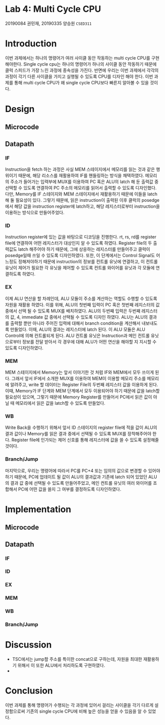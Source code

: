 Lab 4: Multi Cycle CPU
===
20190084 권민재, 20190335 양승원 `CSED311`

# Introduction
 이번 과제에서는 하나의 명령어가 여러 사이클 동안 작동하는 multi cycle CPU를 구현해야한다. Single cycle cpu는 하나의 명령어가 하나의 사이클 동안 작동하기 때문에 클럭 스피드가 가장 느린 과정에 종속성을 가진다. 반면에 우리는 이번 과제에서 각각의 과정이 각기 다른 사이클을 가지고 실행될 수 있도록 CPU를 디자인 해야 한다. 이번 과제를 통해 multi cycle CPU가 왜 single cycle CPU보다 빠른지 알아볼 수 있을 것이다.

# Design

## Microcode

## Datapath
### IF
 Instruction을 fetch 하는 과정은 사실 MEM 스테이지에서 메모리를 읽는 것과 같은 행위이기 때문에, 해당 리소스를 재활용하여 IF를 핸들링하는 방식을 채택하였다. 메모리의 주소가 들어가는 입력부에 MUX를 이용하여 PC 혹은 ALU의 latch 해 둔 출력값 중 선택할 수 있도록 연결하여 PC 주소의 메모리를 읽어서 출력할 수 있도록 디자인했다.
 다만, Memory를 IF 스테이지와 MEM 스테이지에서 재활용하기 때문에 이들을 latch 해 둘 필요성이 있다. 그렇기 때문에, 읽은 instruction이 출력된 이후 클럭의 posedge에서 해당 값을 instruction register에 latch하고, 해당 레지스터로부터 instruction을 이용하는 방식으로 만들어주었다.
 
### ID
 Instruction register에 있는 값을 바탕으로 디코딩을 진행한다. rt, rs, rd를 register file에 연결하여 어떤 레지스터가 대상인지 알 수 있도록 하였다. Register file의 두 출력값도 latch 해주어야 하기 때문에, 그에 상응하는 레지스터를 만들어주고 클럭이 posedge일때 쓰일 수 있도록 디자인하였다.
 또한, 이 단계에서는 Control Signal도 어느정도 정해져야하기 때문에 instruction의 정보를 컨트롤 유닛에 연결하고, 이 컨트롤 유닛이 제어가 필요한 각 유닛을 제어할 수 있도록 컨트롤 와이어를 유닛과 각 모듈에 연결하도록 하였다.
 
### EX
 이제 ALU 연산을 할 차례인데, ALU 모듈이 주소를 계산하는 역할도 수행할 수 있도록 자원을 재활용 하였다. 이를 위해, ALU의 첫번째 입력이 PC 혹은 첫번째 레지스터의 값 중에서 선택 될 수 있도록 MUX를 배치하였다. ALU의 두번째 입력은 두번째 레지스터의 값, 4, immediate 값 중에서 선택될 수 있도록 디자인 하였다. ALU는 ALU의 결과를 출력할 뿐만 아니라 주어진 입력에 대해서 branch condition을 계산해서 내보내도록 만들었다. 이때, ALU의 결과는 레지스터에 latch 된다.
 이 ALU 모듈은 ALU Control에 의해 컨트롤되게 된다. ALU 컨트롤 유닛은 Instruction과 메인 컨트롤 유닛으로부터 정보를 전달 받아서 각 경우에 대해 ALU가 어떤 연산을 해야할 지 지시할 수 있도록 디자인하였다.
 
### MEM
 MEM 스테이지에서 Memory는 앞서 이야기한 것 처럼 IF와 MEM에서 모두 쓰이게 된다. 그래서 앞서 IF에서 소개한 MUX를 이용하여 MEM이 이용할 메모리 주소를 메모리에 알려주고, write 할 데이터는 Register File의 두번째 레지스터 값을 이용하게 된다. 이때, Memory가 IF 단계와 MEM 단계에서 모두 이용되어야 하기 때문에 값을 latch할 필요성이 있으며, 그렇기 때문에 Memory Register를 만들어서 PC에서 읽은 값이 아닐 때 메모리에서 읽은 값을 latch할 수 있도록 만들었다.

### WB
 Write Back을 수행하기 위해서 앞서 ID 스테이지의 register file에 적을 값이 ALU의 결과 값이나 Memory를 읽은 결과 중에서 선택될 수 있도록 MUX를 장착해주어야 한다. Register file에 인가되는 제어 신호를 통해 레지스터에 값을 쓸 수 있도록 설정해줄 것이다.
 
### Branch/Jump
 마지막으로, 우리는 명령어에 따라서 PC를 PC+4 또는 임의의 값으로 변경할 수 있어야 하기 때문에, PC에 업데이트 될 값이 ALU의 결과값과 기존에 latch 되어 있었던 ALU의 결과 값 중에 선택될 수 있도록 만들어주었고, 메인 컨트롤 유닛의 여러 와이어를 조합해서 PC에 어떤 값을 쓸지 그 여부를 결정하도록 디자인하였다.


# Implementation

<!--
You should explain your Verilog code.
- The overall structure of your implementation
- A short, but meaningful description for non-trivial modules.
- The interaction between modules when they run a given scenario.
- Do NOT explain too much details of your implementation.
- Do NOT show the waveform results.
-->
## Microcode
## Datapath
### IF

### ID

### EX

### MEM

### WB

### Branch/Jump

# Discussion

<!--
- write anything valuable that you want to inform
For example:
- Important decisions you made
- Difficulties in designing and implementing, and your solutions for these
- Differences between your design and implementation, and the reasons for these.
- Feedback to TAs
-->
- TSC에서는 jump할 주소를 특이한 concat으로 구하는데, 자원을 최대한 재활용하기 위해서 이 또한 ALU에서 처리하도록 구현하였다.
- 
# Conclusion
<!--
don’t need to repeat the contents of the introduction section.
Just answer the following question:
- Did you succeed in achieving the goals described in the introduction section?
- If not, which goals could not be achieved? Why?
-->
 이번 과제를 통해 명령어가 수행되는 각 과정에 있어서 걸리는 사이클을 각기 다르게 설정함으로써 기존의 single cycle CPU에 비해 높은 성능을 얻을 수 있음을 알 수 있었다.